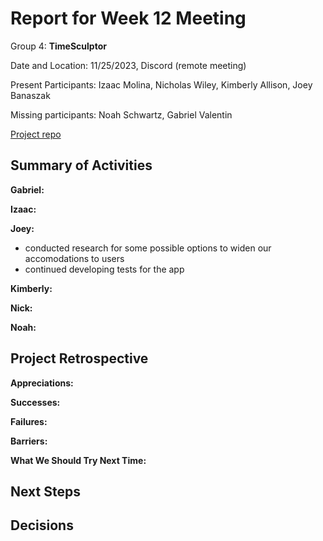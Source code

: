 # Report for Week 12 Meeting

Group 4: **TimeSculptor**

Date and Location: 11/25/2023, Discord (remote meeting)

Present Participants: Izaac Molina, Nicholas Wiley, Kimberly Allison, Joey Banaszak

Missing participants: Noah Schwartz, Gabriel Valentin

[Project repo](https://github.com/nickw409/TimeSculptor)

## **Summary of Activities**

**Gabriel:**



**Izaac:**



**Joey:**

 - conducted research for some possible options to widen our accomodations to users
 - continued developing tests for the app

**Kimberly:**



**Nick:**



**Noah:**



## **Project Retrospective**

**Appreciations:**



**Successes:**



**Failures:**



**Barriers:**



**What We Should Try Next Time:**



## **Next Steps**



## **Decisions**

